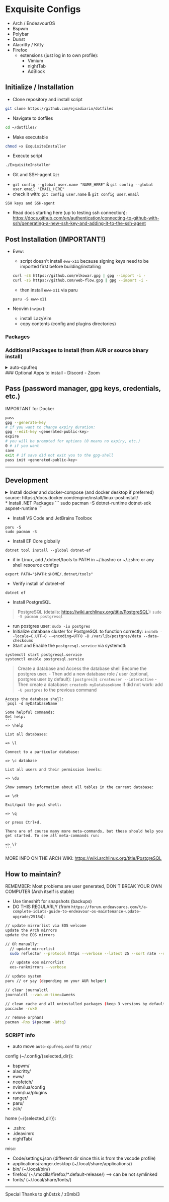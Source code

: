 # Exquisite Configs
- Arch / EndeavourOS
- Bspwm
- Polybar
- Dunst
- Alacritty / Kitty
- Firefox
  - extensions (just log in to own profile):
    - Vimium
    - nightTab
    - AdBlock

## Initialize / Installation
- Clone repository and install script
```bash
git clone https://github.com/ejsadiarin/dotfiles
```

- Navigate to dotfiles
```bash
cd ~/dotfiles/
```

- Make executable
```bash
chmod +x ExquisiteInstaller
```

- Execute script
```bash
./ExquisiteInstaller
```

* Git and SSH-agent
`Git`
- `git config --global user.name "NAME_HERE"` & `git config --global user.email "EMAIL_HERE"`
- check it with: `git config user.name` & `git config user.email`

`SSH keys and SSH-agent`
- Read docs starting here (up to testing ssh connection): https://docs.github.com/en/authentication/connecting-to-github-with-ssh/generating-a-new-ssh-key-and-adding-it-to-the-ssh-agent

## Post Installation (IMPORTANT!)
- Eww:
  - script doesn't install `eww-x11` because signing keys need to be imported first before building/installing
  ```bash
  curl -sS https://github.com/elkowar.gpg | gpg --import -i -
  curl -sS https://github.com/web-flow.gpg | gpg --import -i -
  ```
  - then install `eww-x11` via paru
  ```
  paru -S eww-x11
  ```


- Neovim (`nvim/`):
  - install LazyVim
  - copy contents (config and plugins directories)


### Packages

### Additional Packages to install (from AUR or source binary install)
<details>
<summary>auto-cpufreq</summary>

  ```bash
  # Install from source
  git clone https://github.com/AdnanHodzic/auto-cpufreq.git
  cd auto-cpufreq
  sudo ./auto-cpufreq-installer
  # enable it (this does the systemctl enable):
  sudo auto-cpufreq --install

  systemctl status auto-cpufreq
  # or auto-cpufreq --stats
  ```
  - create auto-cpufreq.conf in `/etc/`:
  ```bash
  cd /etc/
  # create conf file
  sudo touch auto-cpufreq.conf
  sudo vim auto-cpufreq.conf
  ```
  - my preferred configs: `turbo = never` on powersave
--------------------------------------------------------------------
</details>
### Optional Apps to install
- Discord
- Zoom

## Pass (password manager, gpg keys, credentials, etc.)
IMPORTANT for Docker
```bash
pass
gpg --generate-key
# if you want to change expiry duration:
gpg --edit-key <generated-public-key>
expire
# you will be prompted for options (0 means no expiry, etc.)
0 # if you want
save
exit # if save did not exit you to the gpg-shell
pass init <generated-public-key>
```

-----------------------------------------------
## Development
<details>
<summary>Install docker and docker-compose (and docker desktop if preferred) source: https://docs.docker.com/engine/install/linux-postinstall/</summary>

```bash
sudo pacman -S docker docker-compose
paru -S docker-desktop
```
  - create the `docker` group (IF NECESSARY):
  ```
  sudo groupadd docker
  ```

  - add to user to docker group
  ```bash
  # check user
  echo $USER
  sudo usermod -aG docker $USER
  # log out and log back in to save (can also reboot if necessary)
  # check if docker is in groups:
  groups
  ```

  - start/enable docker.service
  ```bash
  sudo systemctl enable docker.service
  ```

- check docker commands by running `docker --help` or `docker-compose --help` or `man docker`
  some useful commands:
  ```
  docker ps
  docker-compose ps
  ```
</details>
* Install .NET Packages
```
sudo pacman -S dotnet-runtime dotnet-sdk aspnet-runtime
```

* Install VS Code and JetBrains Toolbox
```
paru -S 
sudo pacman -S 
```

* Install EF Core globally
```
dotnet tool install --global dotnet-ef
```
  * if in Linux, add /.dotnet/tools to PATH in ~/.bashrc or ~/.zshrc or any shell resource configs
  ```
  export PATH="$PATH:$HOME/.dotnet/tools"
  ```
  * Verify install of dotnet-ef
  ```
  dotnet ef
  ```

* Install PostgreSQL
> PostgreSQL (details: https://wiki.archlinux.org/title/PostgreSQL):
  `sudo -S pacman postgresql`
  - run postgres user:
  `sudo -iu postgres`
  - Initialize database cluster for PostgreSQL to function correctly:
  `initdb --locale=C.UTF-8 --encoding=UTF8 -D /var/lib/postgres/data --data-checksums`
  - Start and Enable the `postgresql.service` via systemctl:
  ```
  systemctl start postgresql.service
  systemctl enable postgresql.service
  ```
  > Create a database and Access the database shell
    Become the postgres user.
    - Then add a new database role / user (optional, postgres user by default):
    ```
    [postgres]$ createuser --interactive
    ```
    - Then create a database:
    `createdb myDatabaseName`
    If did not work: add `-U postgres` to the previous command
    
    Access the database shell:
    `psql -d myDatabaseName`

    Some helpful commands:
    Get help:
    ```
    => \help

    List all databases:

    => \l

    Connect to a particular database:

    => \c database

    List all users and their permission levels:

    => \du

    Show summary information about all tables in the current database:

    => \dt

    Exit/quit the psql shell:

    => \q

    or press Ctrl+d.

    There are of course many more meta-commands, but these should help you get started. To see all meta-commands run:

    => \?
    ```
  MORE INFO ON THE ARCH WIKI: https://wiki.archlinux.org/title/PostgreSQL

## How to maintain?
REMEMBER: Most problems are user generated, DON'T BREAK YOUR OWN COMPUTER (Arch itself is stable)
- Use timeshift for snapshots (backups)
- DO THIS REGULARLY (from `https://forum.endeavouros.com/t/a-complete-idiots-guide-to-endeavour-os-maintenance-update-upgrade/25184`):
```bash
// update mirrorlist via EOS welcome
update the Arch mirrors
update the EOS mirrors

// OR manually:
  // update mirrorlist
  sudo reflector --protocol https --verbose --latest 25 --sort rate --save /etc/pacman.d/mirrorlist

  // update eos mirrorlist
  eos-rankmirrors --verbose

// update system
paru // or yay (depending on your AUR helper)

// clear journalctl
journalctl --vacuum-time=4weeks

// clean cache and all uninstalled packages (keep 3 versions by default)
paccache -ruk0

// remove orphans
pacman -Rns $(pacman -Qdtq)
```

### SCRIPT info
- auto move `auto-cpufreq.conf` to `/etc/`

config (~/.config/{selected_dir}):
- bspwm/
- alacritty/
- eww/
- neofetch/
- nvim/lua/config
- nvim/lua/plugins
- ranger/
- paru/
- zsh/

home (~/{selected_dir}):
- .zshrc
- .ideavimrc
- nightTab/

misc:
- Code/settings.json (different dir since this is from the vscode profile)
- applications/ranger.desktop (~/.local/share/applications/)
- bin/ (~/.local/bin/)
- firefox/ (~/.mozilla/firefox/*.default-release/) --> can be not symlinked
- fonts/ (~/.local/share/fonts/)

----
Special Thanks to gh0stzk / z0mbi3
